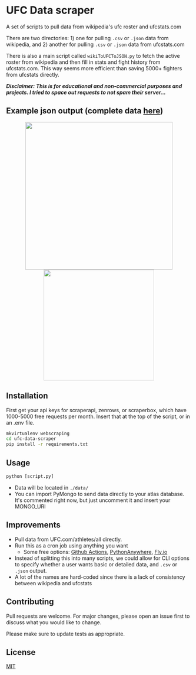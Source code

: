 # UFC Data scraper

A set of scripts to pull data from wikipedia's ufc 
roster and ufcstats.com

There are two directories: 1) one for pulling 
`.csv` or `.json` data from wikipedia, and 2) 
another for pulling `.csv` or `.json` data from 
ufcstats.com

There is also a main script called 
`wikiToUFCToJSON.py` to fetch the active roster from 
wikipedia and then fill in stats and fight history 
from ufcstats.com. This way seems more efficient 
than saving 5000+ fighters from ufcstats directly.

***Disclaimer: This is for educational and non-commercial purposes 
and projects. I tried to space out requests to not spam their server...***

## Example json output (complete data [here](https://raw.githubusercontent.com/tmprk/ufc-data-scrape/main/data/data_2023-01-16_19-58-46.json))

<p align="center">
  <img src="../main/images/data_example.png" height="400"/>
  <img src="../main/images/csv_example.png" height="300"/>
</p>

## Installation

First get your api keys for scraperapi, zenrows, 
or scraperbox, which have 1000-5000 free requests per 
month. Insert that at the top of the script, or in 
an .env file.

```bash
mkvirtualenv webscraping
cd ufc-data-scraper
pip install -r requirements.txt
```

## Usage

```python
python [script.py]
```
* Data will be located in `./data/`
* You can import PyMongo to send data directly to 
your atlas database. It's commented right now, but 
just uncomment it and insert your MONGO_URI

## Improvements

- Pull data from UFC.com/athletes/all directly.
- Run this as a cron job using anything you want
  - Some free options: [Github Actions](https://canovasjm.netlify.app/2020/11/29/github-actions-run-a-python-script-on-schedule-and-commit-changes/), [PythonAnywhere](https://www.pythonanywhere.com/), [Fly.io](https://fly.io/)
- Instead of splitting this into many scripts, we 
could allow for CLI options to specify whether a 
user wants basic or detailed data, and `.csv` or 
`.json` output.
- A lot of the names are hard-coded since there is 
a lack of consistency between wikipedia and 
ufcstats

## Contributing

Pull requests are welcome. For major changes, 
please open an issue first
to discuss what you would like to change.

Please make sure to update tests as appropriate.

## License

[MIT](https://choosealicense.com/licenses/mit/)

